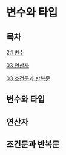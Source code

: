 # 변수와 타입 

## 목차 

[2.1 변수](#변수) 
 
[03 연산자](#연산자) 
 
[03 조건문과 반복문](#조건문과-반복문) 



## 변수와 타입

## 연산자

## 조건문과 반복문 
